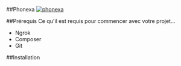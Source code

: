 ##Phonexa
[![phonexa](https://forthebadge.com/images/badges/check-it-out.svg)](https://sure-tough-snail.ngrok-free.app/)

##Prérequis
Ce qu'il est requis pour commencer avec votre projet...
- Ngrok
- Composer
- Git

##Installation

